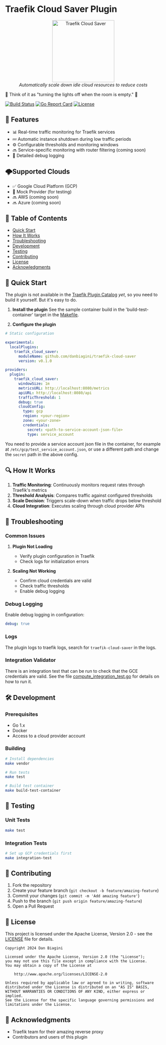 # Traefik Cloud Saver Plugin

<p align="center">
  <img src=".assets/logo.png" alt="Traefik Cloud Saver" width="200"/>
  <br>
  <em>Automatically scale down idle cloud resources to reduce costs</em>
</p>

💸 Think of it as "turning the lights off when the room is empty." 💸

[![Build Status](https://github.com/danbiagini/traefik-cloud-saver/actions/workflows/main.yml/badge.svg?branch=master)](https://github.com/danbiagini/traefik-cloud-saver/actions)
[![Go Report Card](https://goreportcard.com/badge/github.com/danbiagini/traefik-cloud-saver)](https://goreportcard.com/report/github.com/danbiagini/traefik-cloud-saver)
[![License](https://img.shields.io/badge/license-Apache%202.0-blue.svg)](LICENSE)

## 🚀 Features

- 📊 Real-time traffic monitoring for Traefik services
- 💤 Automatic instance shutdown during low traffic periods
- ⚙️ Configurable thresholds and monitoring windows
- 🔜 Service-specific monitoring with router filtering (coming soon)
- 📝 Detailed debug logging

## 🌩️Supported Clouds

- ✅ Google Cloud Platform (GCP)
- 🧪 Mock Provider (for testing)
- 🔜 AWS (coming soon)
- 🔜 Azure (coming soon)

## 📑 Table of Contents

- [Quick Start](#-quick-start)
- [How It Works](#-how-it-works)
- [Troubleshooting](#-troubleshooting)
- [Development](#-development)
- [Testing](#-testing)
- [Contributing](#-contributing)
- [License](#-license)
- [Acknowledgments](#-acknowledgments)

## 🔧 Quick Start

The plugin is not available in the [Traefik Plugin Catalog](https://plugins.traefik.io/) *yet*, so you need to build it yourself.  But it's easy to do.

1. **Install the plugin**
See the sample container build in the 'build-test-container' target in the [Makefile](Makefile).

2. **Configure the plugin**
```yaml
# Static configuration

experimental:
  localPlugins:
    traefik_cloud_saver:
      moduleName: github.com/danbiagini/traefik-cloud-saver
      version: v0.1.0
```

```yaml
providers:
  plugin:
    traefik_cloud_saver:
      windowSize: 1m
      metricsURL: http://localhost:8080/metrics
      apiURL: http://localhost:8080/api
      trafficThreshold: 1
      debug: true
      cloudConfig:
        type: gcp
        region: <your-region>
        zone: <your-zone>
        credentials:
          secret: <path-to-service-account-json-file>
          type: service_account
```

You need to provide a service account json file in the container, for example at `/etc/gcp/test_service_account.json`, or use a different path and change the `secret` path in the above config.

## 🔍 How It Works

1. **Traffic Monitoring**: Continuously monitors request rates through Traefik's metrics
2. **Threshold Analysis**: Compares traffic against configured thresholds
3. **Scale Decision**: Triggers scale-down when traffic drops below threshold
4. **Cloud Integration**: Executes scaling through cloud provider APIs


## 🐛 Troubleshooting

### Common Issues

1. **Plugin Not Loading**
   - Verify plugin configuration in Traefik
   - Check logs for initialization errors

2. **Scaling Not Working**
   - Confirm cloud credentials are valid
   - Check traffic thresholds
   - Enable debug logging

### Debug Logging

Enable debug logging in configuration:
```yaml
debug: true
```

### Logs
The plugin logs to traefik logs, search for `traefik-cloud-saver` in the logs.

### Integration Validator
There is an integration test that can be run to check that the GCE credentials are valid.  See the file [compute_integration_test.go](test/compute_integration_test.go) for details on how to run it.

## 🛠️ Development

### Prerequisites

- Go 1.x
- Docker
- Access to a cloud provider account

### Building

```bash
# Install dependencies
make vendor

# Run tests
make test

# Build test container
make build-test-container
```

## 🔬 Testing

### Unit Tests
```bash
make test
```

### Integration Tests
```bash
# Set up GCP credentials first
make integration-test
```

## 🤝 Contributing

1. Fork the repository
2. Create your feature branch (`git checkout -b feature/amazing-feature`)
3. Commit your changes (`git commit -m 'Add amazing feature'`)
4. Push to the branch (`git push origin feature/amazing-feature`)
5. Open a Pull Request

## 📜 License

This project is licensed under the Apache License, Version 2.0 - see the [LICENSE](LICENSE) file for details.

```
Copyright 2024 Dan Biagini

Licensed under the Apache License, Version 2.0 (the "License");
you may not use this file except in compliance with the License.
You may obtain a copy of the License at

    http://www.apache.org/licenses/LICENSE-2.0

Unless required by applicable law or agreed to in writing, software
distributed under the License is distributed on an "AS IS" BASIS,
WITHOUT WARRANTIES OR CONDITIONS OF ANY KIND, either express or implied.
See the License for the specific language governing permissions and
limitations under the License.
```

## 🙏 Acknowledgments

- Traefik team for their amazing reverse proxy
- Contributors and users of this plugin


